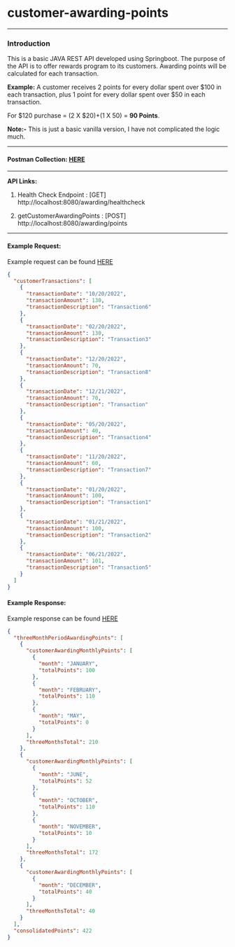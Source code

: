 # customer-awarding-points

***

### Introduction

This is a basic  JAVA REST API developed using Springboot. The purpose of the API is to offer rewards program to its customers. Awarding points will be calculated for each transaction.

**Example:** A customer receives 2 points for every dollar spent over $100 in each transaction, plus 1 point for every dollar spent over $50 in each transaction.

For $120 purchase = (2 X $20)+(1 X 50) = **90 Points**.

**Note:-** This is just a basic vanilla version, I have not complicated the logic much.

***
#### Postman Collection: [HERE](src/test/java/com/customer/awarding/postman/collection/CustomerPoints.postman_collection.json)

***
**API Links:**

1. Health Check Endpoint : [GET] http://localhost:8080/awarding/healthcheck

2. getCustomerAwardingPoints : [POST] http://localhost:8080/awarding/points

***

#### Example Request:

Example request can be found [HERE](/src/test/java/com/customer/awarding/data/Request.json)

```json
{
  "customerTransactions": [
    {
      "transactionDate": "10/20/2022",
      "transactionAmount": 130,
      "transactionDescription": "Transaction6"
    },
    {
      "transactionDate": "02/20/2022",
      "transactionAmount": 130,
      "transactionDescription": "Transaction3"
    },
    {
      "transactionDate": "12/20/2022",
      "transactionAmount": 70,
      "transactionDescription": "Transaction8"
    },
    {
      "transactionDate": "12/21/2022",
      "transactionAmount": 70,
      "transactionDescription": "Transaction"
    },
    {
      "transactionDate": "05/20/2022",
      "transactionAmount": 40,
      "transactionDescription": "Transaction4"
    },
    {
      "transactionDate": "11/20/2022",
      "transactionAmount": 60,
      "transactionDescription": "Transaction7"
    },
    {
      "transactionDate": "01/20/2022",
      "transactionAmount": 100,
      "transactionDescription": "Transaction1"
    },
    {
      "transactionDate": "01/21/2022",
      "transactionAmount": 100,
      "transactionDescription": "Transaction2"
    },
    {
      "transactionDate": "06/21/2022",
      "transactionAmount": 101,
      "transactionDescription": "Transaction5"
    }
  ]
}
```

#### Example Response:

Example response can be found [HERE](/src/test/java/com/customer/awarding/data/Response.json)

```json
{
  "threeMonthPeriodAwardingPoints": [
    {
      "customerAwardingMonthlyPoints": [
        {
          "month": "JANUARY",
          "totalPoints": 100
        },
        {
          "month": "FEBRUARY",
          "totalPoints": 110
        },
        {
          "month": "MAY",
          "totalPoints": 0
        }
      ],
      "threeMonthsTotal": 210
    },
    {
      "customerAwardingMonthlyPoints": [
        {
          "month": "JUNE",
          "totalPoints": 52
        },
        {
          "month": "OCTOBER",
          "totalPoints": 110
        },
        {
          "month": "NOVEMBER",
          "totalPoints": 10
        }
      ],
      "threeMonthsTotal": 172
    },
    {
      "customerAwardingMonthlyPoints": [
        {
          "month": "DECEMBER",
          "totalPoints": 40
        }
      ],
      "threeMonthsTotal": 40
    }
  ],
  "consolidatedPoints": 422
}
```
